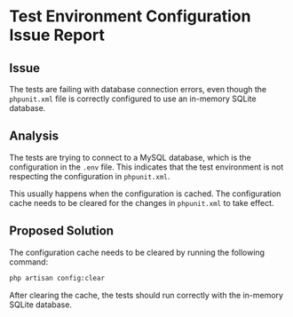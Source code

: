 # Test Environment Configuration Issue Report

## Issue

The tests are failing with database connection errors, even though the `phpunit.xml` file is correctly configured to use an in-memory SQLite database.

## Analysis

The tests are trying to connect to a MySQL database, which is the configuration in the `.env` file. This indicates that the test environment is not respecting the configuration in `phpunit.xml`.

This usually happens when the configuration is cached. The configuration cache needs to be cleared for the changes in `phpunit.xml` to take effect.

## Proposed Solution

The configuration cache needs to be cleared by running the following command:

```bash
php artisan config:clear
```

After clearing the cache, the tests should run correctly with the in-memory SQLite database.

